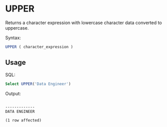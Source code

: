 # UPPER

Returns a character expression with lowercase character data converted to uppercase.

Syntax:
```SQL
UPPER ( character_expression )
```

## Usage

SQL:
```SQL
Select UPPER('Data Engineer')
```

Output:
```

-------------
DATA ENGINEER

(1 row affected)
```
